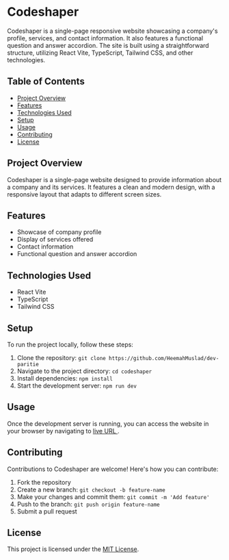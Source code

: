 # Codeshaper

Codeshaper is a single-page responsive website showcasing a company's profile, services, and contact information. It also features a functional question and answer accordion. The site is built using a straightforward structure, utilizing React Vite, TypeScript, Tailwind CSS, and other technologies.

## Table of Contents
- [Project Overview](#project-overview)
- [Features](#features)
- [Technologies Used](#technologies-used)
- [Setup](#setup)
- [Usage](#usage)
- [Contributing](#contributing)
- [License](#license)

## Project Overview

Codeshaper is a single-page website designed to provide information about a company and its services. It features a clean and modern design, with a responsive layout that adapts to different screen sizes.

## Features

- Showcase of company profile
- Display of services offered
- Contact information
- Functional question and answer accordion

## Technologies Used

- React Vite
- TypeScript
- Tailwind CSS


## Setup

To run the project locally, follow these steps:

1. Clone the repository: `git clone https://github.com/HeemahMuslad/dev-paritie `
2. Navigate to the project directory: `cd codeshaper`
3. Install dependencies: `npm install`
4. Start the development server: `npm run dev`

## Usage

Once the development server is running, you can access the website in your browser by navigating to [live URL ](https://heemah-dev-paritie.netlify.app).

## Contributing

Contributions to Codeshaper are welcome! Here's how you can contribute:

1. Fork the repository
2. Create a new branch: `git checkout -b feature-name`
3. Make your changes and commit them: `git commit -m 'Add feature'`
4. Push to the branch: `git push origin feature-name`
5. Submit a pull request

## License

This project is licensed under the [MIT License](LICENSE).
